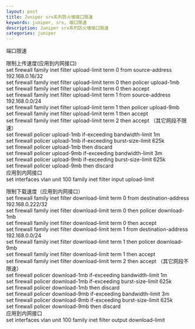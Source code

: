 ```yaml
---
layout: post
title: Juniper srx系列防火墙端口限速
keywords: juniper, srx, 端口限速
description: Juniper srx系列防火墙端口限速
categories: juniper
---
```

端口限速
<img src="/images/blog/725676-20170331225122258-117962044.png" alt="" />
<p>限制上传速度(应用到内网接口)<br />set firewall family inet filter upload-limit term 0 from source-address 192.168.0.16/32<br />set firewall family inet filter upload-limit term 0 then policer upload-1mb<br />set firewall family inet filter upload-limit term 0 then accept<br />set firewall family inet filter upload-limit term 1 from source-address 192.168.0.0/24<br />set firewall family inet filter upload-limit term 1 then policer upload-9mb<br />set firewall family inet filter upload-limit term 1 then accept<br />set firewall family inet filter upload-limit term 2 then accept   （其它网段不限速）<br />set firewall policer upload-1mb if-exceeding bandwidth-limit 1m<br />set firewall policer upload-1mb if-exceeding burst-size-limit 625k<br />set firewall policer upload-1mb then discard<br />set firewall policer upload-9mb if-exceeding bandwidth-limit 3m<br />set firewall policer upload-9mb if-exceeding burst-size-limit 625k<br />set firewall policer upload-9mb then discard <br />应用到内网接口<br />set interfaces vlan unit 100 family inet filter input upload-limit</p>
<p>限制下载速度（应用到内网接口）<br />set firewall family inet filter download-limit term 0 from destination-address 192.168.0.222/32<br />set firewall family inet filter download-limit term 0 then policer download-1mb<br />set firewall family inet filter download-limit term 0 then accept<br />set firewall family inet filter download-limit term 1 from destination-address 192.168.0.0/24<br />set firewall family inet filter download-limit term 1 then policer download-9mb<br />set firewall family inet filter download-limit term 1 then accept<br />set firewall family inet filter download-limit term 2 then accept   （其它网段不限速）<br />set firewall policer download-1mb if-exceeding bandwidth-limit 1m<br />set firewall policer download-1mb if-exceeding burst-size-limit 625k<br />set firewall policer download-1mb then discard<br />set firewall policer download-9mb if-exceeding bandwidth-limit 3m<br />set firewall policer download-9mb if-exceeding burst-size-limit 625k<br />set firewall policer download-9mb then discard <br />应用到内网接口<br />set interfaces vlan unit 100 family inet filter output download-limit</p>
    

